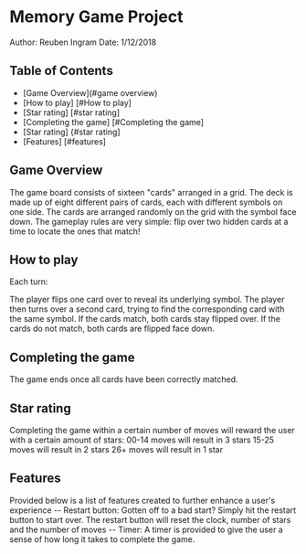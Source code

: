 # Memory Game Project
Author: Reuben Ingram
Date: 1/12/2018

## Table of Contents

* [Game Overview](#game overview)
* [How to play] [#How to play]
* [Star rating] [#star rating]
* [Completing the game] [#Completing the game]
* [Star rating] {#star rating]
* [Features] [#features]


## Game Overview

The game board consists of sixteen "cards" arranged in a grid. The deck is made up of eight different pairs of cards, each with different symbols on one side. The cards are arranged randomly on the grid with the symbol face down. The gameplay rules are very simple: flip over two hidden cards at a time to locate the ones that match!

## How to play
Each turn:

The player flips one card over to reveal its underlying symbol.
The player then turns over a second card, trying to find the corresponding card with the same symbol.
If the cards match, both cards stay flipped over.
If the cards do not match, both cards are flipped face down.

## Completing the game
The game ends once all cards have been correctly matched.


## Star rating
Completing the game within a certain number of moves will reward the user with a certain amount of stars:
00-14 moves will result in 3 stars
15-25 moves will result in 2 stars
26+ moves will result in 1 star

## Features
Provided below is a list of features created to further enhance a user's experience
-- Restart button: Gotten off to a bad start? Simply hit the restart button to start over. The restart button will reset the clock, number of stars and the number of moves
-- Timer: A timer is provided to give the user a sense of how long it takes to complete the game.

